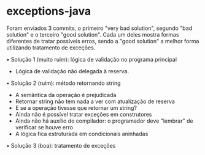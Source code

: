 # exceptions-java

Foram enviados 3 commits, o primeiro "very bad solution", segundo "bad solution" e o terceiro "good solution". Cada um deles mostra formas diferentes de tratar 
possíveis erros, sendo a "good solution" a melhor forma utilizando tratamento de exceções.

• Solução 1 (muito ruim): lógica de validação no programa principal
- Lógica de validação não delegada à reserva.

• Solução 2 (ruim): método retornando string
- A semântica da operação é prejudicada
- Retornar string não tem nada a ver com atualização de reserva
- E se a operação tivesse que retornar um string?
- Ainda não é possível tratar exceções em construtores
- Ainda não há auxílio do compilador: o programador deve "lembrar" de verificar se houve
erro
- A lógica fica estruturada em condicionais aninhadas

• Solução 3 (boa): tratamento de exceções
